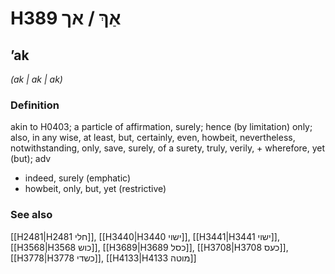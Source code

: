 # H389 אַךְ / אך

## ʼak

_(ak | ak | ak)_

### Definition

akin to H0403; a particle of affirmation, surely; hence (by limitation) only; also, in any wise, at least, but, certainly, even, howbeit, nevertheless, notwithstanding, only, save, surely, of a surety, truly, verily, + wherefore, yet (but); adv

- indeed, surely (emphatic)
- howbeit, only, but, yet (restrictive)

### See also

[[H2481|H2481 חלי]], [[H3440|H3440 ישוי]], [[H3441|H3441 ישוי]], [[H3568|H3568 כוש]], [[H3689|H3689 כסל]], [[H3708|H3708 כעס]], [[H3778|H3778 כשדי]], [[H4133|H4133 מוטה]]
